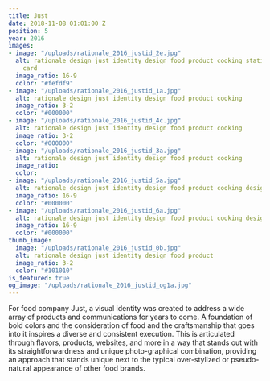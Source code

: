 ```yaml
---
title: Just
date: 2018-11-08 01:01:00 Z
position: 5
year: 2016
images:
- image: "/uploads/rationale_2016_justid_2e.jpg"
  alt: rationale design just identity design food product cooking stationery business
    card
  image_ratio: 16-9
  color: "#fefdf9"
- image: "/uploads/rationale_2016_justid_1a.jpg"
  alt: rationale design just identity design food product cooking
  image_ratio: 3-2
  color: "#000000"
- image: "/uploads/rationale_2016_justid_4c.jpg"
  alt: rationale design just identity design food product cooking
  image_ratio: 3-2
  color: "#000000"
- image: "/uploads/rationale_2016_justid_3a.jpg"
  alt: rationale design just identity design food product cooking
  image_ratio: 
  color: 
- image: "/uploads/rationale_2016_justid_5a.jpg"
  alt: rationale design just identity design food product cooking design manual guidelines
  image_ratio: 16-9
  color: "#000000"
- image: "/uploads/rationale_2016_justid_6a.jpg"
  alt: rationale design just identity design food product cooking design manual guidelines
  image_ratio: 16-9
  color: "#000000"
thumb_image:
  image: "/uploads/rationale_2016_justid_0b.jpg"
  alt: rationale design just identity design food product
  image_ratio: 3-2
  color: "#101010"
is_featured: true
og_image: "/uploads/rationale_2016_justid_og1a.jpg"
---
```


For food company Just, a visual identity was created to address a wide array of
products and communications for years to come. A foundation of bold colors
and the consideration of food and the craftsmanship that goes into it inspires
a diverse and consistent execution. This is articulated through flavors, products, websites, and more in a way that stands out with its straightforwardness and unique photo-graphical combination, providing an approach that stands unique next to the typical over-stylized or pseudo-natural appearance of other food brands.